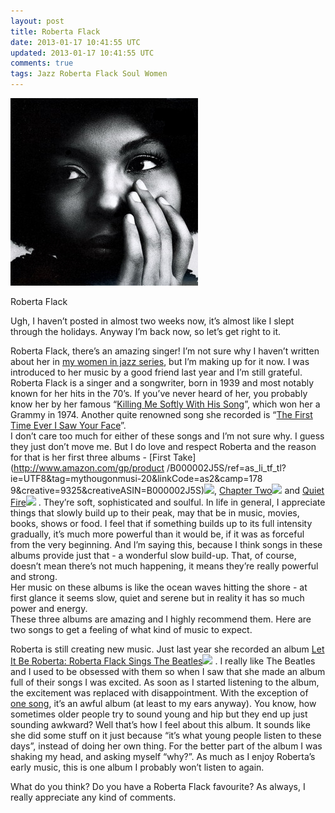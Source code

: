```yaml
---           
layout: post
title: Roberta Flack
date: 2013-01-17 10:41:55 UTC
updated: 2013-01-17 10:41:55 UTC
comments: true
tags: Jazz Roberta Flack Soul Women
---
```

![](/img/2Fserve2F_2F58388072FRoberta2BFlack.jpg)

Roberta Flack

Ugh, I haven’t posted in almost two weeks now, it’s almost like I slept
through the holidays. Anyway I’m back now, so let’s get right to it.  
  
Roberta Flack, there’s an amazing singer! I’m not sure why I haven’t written
about her in [my women in jazz
series](http://musiceverlastingmusic.blogspot.com/search/label/Women), but I’m
making up for it now. I was introduced to her music by a good friend last year
and I’m still grateful.  
Roberta Flack is a singer and a songwriter, born in 1939 and most notably
known for her hits in the 70’s. If you’ve never heard of her, you probably
know her by her famous “[Killing Me Softly With His
Song](http://www.youtube.com/watch?v=O1eOsMc2Fgg)”, which won her a Grammy in
1974. Another quite renowned song she recorded is “[The First Time Ever I Saw
Your Face](http://www.youtube.com/watch?v=hOFrGbuUqnQ)”.  
I don’t care too much for either of these songs and I’m not sure why. I guess
they just don’t move me. But I do love and respect Roberta and the reason for
that is her first three albums - [First Take](http://www.amazon.com/gp/product
/B000002J5S/ref=as_li_tf_tl?ie=UTF8&tag=mythougonmusi-20&linkCode=as2&camp=178
9&creative=9325&creativeASIN=B000002J5S)![](http://www.assoc-amazon.com/e/ir?t=mythougonmusi-20&l=as2&o=1&a=B000002J5S), [Chapter Two](http://www.amazon.com/gp/product/B000002I60/ref=as_li_tf_tl?ie=UTF8&tag=mythougonmusi-20&linkCode=as2&camp=1789&creative=9325&creativeASIN=B000002I60)![](http://www.assoc-amazon.com/e/ir?t=mythougonmusi-20&l=as2&o=1&a=B000002I60)
and [Quiet Fire](http://www.amazon.com/gp/product/B004KRTA4G/ref=as_li_tf_tl?ie=UTF8&tag=mythougonmusi-20&linkCode=as2&camp=1789&creative=9325&creativeASIN=B004KRTA4G)![](http://www.assoc-amazon.com/e/ir?t=mythougonmusi-20&l=as2&o=1&a=B004KRTA4G)
. They’re soft, sophisticated and soulful. In life in general, I appreciate things that slowly
build up to their peak, may that be in music, movies, books, shows or food. I
feel that if something builds up to its full intensity gradually, it’s much
more powerful than it would be, if it was as forceful from the very beginning.
And I’m saying this, because I think songs in these albums provide just that -
a wonderful slow build-up. That, of course, doesn’t mean there’s not much
happening, it means they’re really powerful and strong.  
Her music on these albums is like the ocean waves hitting the shore - at first
glance it seems slow, quiet and serene but in reality it has so much power and
energy.  
These three albums are amazing and I highly recommend them. Here are two songs
to get a feeling of what kind of music to expect.  

  
Roberta is still creating new music. Just last year she recorded an album [Let
It Be Roberta: Roberta Flack Sings The Beatles](http://www.amazon.com/gp/product/B00687XM22/ref=as_li_tf_tl?ie=UTF8&tag=mythougonmusi-20&linkCode=as2&camp=1789&creative=9325&creativeASIN=B00687XM22)![](http://www.assoc-amazon.com/e/ir?t=mythougonmusi-20&l=as2&o=1&a=B00687XM22)
. I really like The Beatles and I used to be obsessed with them so when I saw that she made an
album full of their songs I was excited. As soon as I started listening to the
album, the excitement was replaced with disappointment. With the exception of
[one song](http://www.youtube.com/watch?v=Q3ZqvbQw-YY&feature=youtu.be), it’s
an awful album (at least to my ears anyway). You know, how sometimes older
people try to sound young and hip but they end up just sounding awkward? Well
that’s how I feel about this album. It sounds like she did some stuff on it
just because “it’s what young people listen to these days”, instead of doing
her own thing. For the better part of the album I was shaking my head, and
asking myself “why?”. As much as I enjoy Roberta’s early music, this is one
album I probably won’t listen to again.  

  

  
  
  
What do you think? Do you have a Roberta Flack favourite? As always, I really
appreciate any kind of comments.

